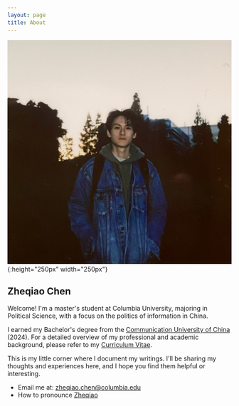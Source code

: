 ```yaml
---
layout: page
title: About
---
```

![陈柘桥的照片](/assets/mypic.png "Photo Credit: Yijun Wang"){:height="250px" width="250px"}

## Zheqiao Chen

Welcome! I'm a master's student at Columbia University, majoring in Political Science, with a focus on the politics of information in China.


I earned my Bachelor's degree from the [Communication University of China](https://en.cuc.edu.cn/) (2024). For a detailed overview of my professional and academic background, please refer to my [Curriculum Vitae](../assets/cv.pdf).

This is my little corner where I document my writings. I'll be sharing my thoughts and experiences here, and I hope you find them helpful or interesting.

- Email me at: <a href="mailto:zheqiao.chen@columbia.edu">zheqiao.chen@columbia.edu</a>
- How to pronounce [Zheqiao](https://www.howtopronounce.com/zheqiao/36108562)